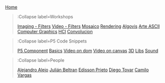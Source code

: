 [Home](/)

> :Collapse label=Workshops
>
> [Imaging - Filters](/docs/workshops/filters)
> [Video - Filters](/docs/workshops/filtersVideo)
> [Mosaico](/docs/workshops/mosaico)
> [Rendering](/docs/workshops/rendering)
> [Algovis](/docs/workshops/algovis)
> [Arte ASCII](/docs/workshops/ArteASCII)
> [Computer Graphics](/docs/workshops/cg)
> [HCI](/docs/workshops/hci)
> [Convolucion](/docs/workshops/convolucion)

> :Collapse label=P5 Code Snippets
> 
> [P5 Component](/docs/snippets/component)
> [Basics](/docs/snippets/basic)
> [Video on dom](/docs/snippets/video-dom)
> [Video on canvas](/docs/snippets/video-canvas)
> [3D](/docs/snippets/3d)
> [Libs](/docs/snippets/lib)
> [Sound](/docs/snippets/sound)

> :Collapse label=People
> 
> [Alejandro Alejo](/docs/members/AlejandroAlejo)
> [Julián Beltran](/docs/members/JulianBeltran)
> [Edisson Prieto](/docs/members/EdissonPrieto)
> [Diego Tovar](/docs/members/diego)
> [Camilo Vargas](/docs/members/CamiloVargas)
